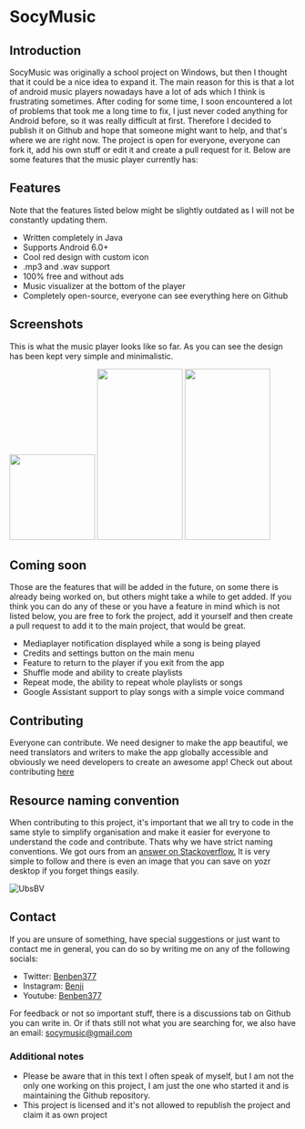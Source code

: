 # SocyMusic

## Introduction
SocyMusic was originally a school project on Windows, but then I thought that it could be a nice idea to expand it. The main reason for this is that a lot of android music players nowadays have a lot of ads which I think is frustrating sometimes. After coding for some time, I soon encountered a lot of problems that took me a long time to fix, I just never coded anything for Android before, so it was really difficult at first. Therefore I decided to publish it on Github and hope that someone might want to help, and that's where we are right now. The project is open for everyone, everyone can fork it, add his own stuff or edit it and create a pull request for it. Below are some features that the music player currently has:

## Features
Note that the features listed below might be slightly outdated as I will not be constantly updating them.
- Written completely in Java
- Supports Android 6.0+
- Cool red design with custom icon
- .mp3 and .wav support
- 100% free and without ads
- Music visualizer at the bottom of the player
- Completely open-source, everyone can see everything here on Github

## Screenshots
This is what the music player looks like so far. As you can see the design has been kept very simple and minimalistic.

<img src="https://user-images.githubusercontent.com/50681275/119388676-e6692c00-bcca-11eb-8569-244e41e765d3.jpg" width="150" height="150">  <img src="https://user-images.githubusercontent.com/50681275/119388697-eb2de000-bcca-11eb-97f6-00b4c7d5daf9.jpg" width="150" height="300">  <img src="https://user-images.githubusercontent.com/50681275/119388684-e8cb8600-bcca-11eb-983b-2311b8a9a441.jpg" width="150" height="300">

## Coming soon
Those are the features that will be added in the future, on some there is already being worked on, but others might take a while to get added. If you think you can do any of these or you have a feature in mind which is not listed below, you are free to fork the project, add it yourself and then create a pull request to add it to the main project, that would be great.

- Mediaplayer notification displayed while a song is being played
- Credits and settings button on the main menu
- Feature to return to the player if you exit from the app
- Shuffle mode and ability to create playlists
- Repeat mode, the ability to repeat whole playlists or songs
- Google Assistant support to play songs with a simple voice command

## Contributing
Everyone can contribute. We need designer to make the app beautiful, we need translators and writers to make the app globally accessible and obviously we need developers to create an awesome app!
Check out about contributing [here](CONTRIBUTING.md)

## Resource naming convention
When contributing to this project, it's important that we all try to code in the same style to simplify organisation and make it easier for everyone to understand the code and contribute. Thats why we have strict naming conventions.
We got ours from an [answer on Stackoverflow.](https://stackoverflow.com/a/39866695/14159914) It is very simple to follow and there is even an image that you can save on yozr desktop if you forget things easily.

![UbsBV](https://user-images.githubusercontent.com/50681275/125126668-b9969a00-e0fb-11eb-8a86-b5a0399f12ec.png)

## Contact
If you are unsure of something, have special suggestions or just want to contact me in general, you can do so by writing me on any of the following socials:
- Twitter: [Benben377](https://twitter.com/Benben377)
- Instagram: [Benji](https://www.instagram.com/benji_the_one/)
- Youtube: [Benben377](https://www.youtube.com/channel/UCgkbKNjZCFy9EiToD5MK4O)

For feedback or not so important stuff, there is a discussions tab on Github you can write in.
Or if thats still not what you are searching for, we also have an email: socymusic@gmail.com

### Additional notes
- Please be aware that in this text I often speak of myself, but I am not the only one working on this project, I am just the one who started it and is maintaining the Github repository.
- This project is licensed and it's not allowed to republish the project and claim it as own project
